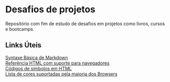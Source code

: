 # Desafios de projetos
Repositório com fim de estudo de desafios em projetos como livros, cursos e bootcamps.

## Links Úteis
[Syntaxe Básica de Markdown](https://www.markdownguide.org/basic-syntax/)<br>
[Referência HTML com suporte para navegadores](https://www.w3schools.com/tags/ref_html_browsersupport.asp)<br>
[Códigos de símbolos em HTML](https://symbl.cc/pt/html-entities/)<br>
[Lista de cores suportadas pela maioria dos Browsers](https://www.w3schools.com/colors/colors_names.asp)
